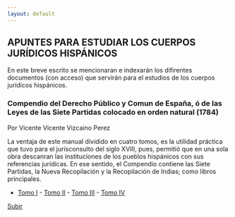 ```yaml
---
layout: default
---
```

## APUNTES PARA ESTUDIAR LOS CUERPOS JURÍDICOS HISPÁNICOS
En este breve escrito se mencionaran e indexarán los difirentes documentos (con acceso) que servirán para el estudios de los cuerpos jurídicos hispánicos. 

### Compendio del Derecho Público y Comun de España, ó de las Leyes de las Siete Partidas colocado en orden natural (1784)
Por Vicente Vicente Vizcaino Perez

La ventaja de este manual dividido en cuatro tomos, es la utilidad práctica que tuvo para el jurisconsulto del siglo XVIII, pues, permitió que en una sola obra descanran las instituciones de los pueblos hispánicos con  sus referencias jurídicas. En ese sentido, el Compendio contiene las Siete Partidas, la Nueva Recopilación y la Recopilación de Indias; como libros principales. 

- [Tomo I](https://books.google.com.pe/books?id=zTYUAAAAQAAJ) - [Tomo II](https://books.google.com.pe/books?id=Jdwbk13oiDMC) - [Tomo III](https://books.google.com.pe/books?id=7DYUAAAAQAAJ) - [Tomo IV](https://books.google.com.pe/books?id=X8rwkBvJMYIC)

[Subir](#top)
